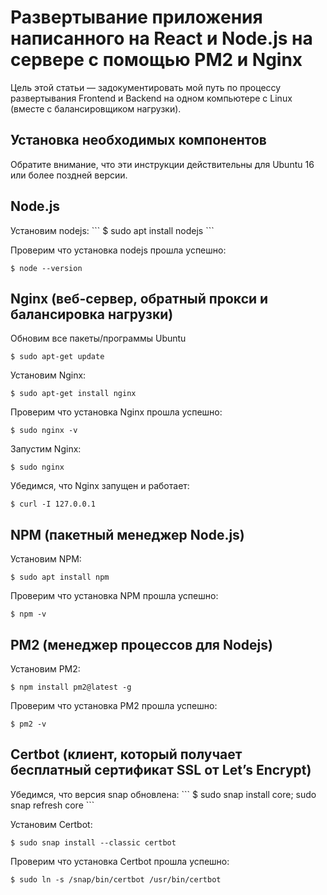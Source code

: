 <h1>Развертывание приложения написанного на React и Node.js на сервере с помощью PM2 и Nginx</h1>
Цель этой статьи — задокументировать мой путь по процессу развертывания Frontend и Backend на одном компьютере с Linux (вместе с балансировщиком нагрузки).

<h2>Установка необходимых компонентов</h2>
Обратите внимание, что эти инструкции действительны для Ubuntu 16 или более поздней версии.

<h2>Node.js</h2>
Установим nodejs:
```
$ sudo apt install nodejs
```

Проверим что установка nodejs прошла успешно:
```
$ node --version
```
<h2>Nginx (веб-сервер, обратный прокси и балансировка нагрузки)</h2>

Обновим все пакеты/программы Ubuntu
```
$ sudo apt-get update
```

Установим Nginx:
```
$ sudo apt-get install nginx
```

Проверим что установка Nginx прошла успешно:
```
$ sudo nginx -v
```

Запустим Nginx:
```
$ sudo nginx
```

Убедимся, что Nginx запущен и работает:
```
$ curl -I 127.0.0.1
```

<h2>NPM (пакетный менеджер Node.js)</h2>

Установим NPM:
```
$ sudo apt install npm
```

Проверим что установка NPM прошла успешно:
```
$ npm -v
```
<h2>PM2 (менеджер процессов для Nodejs)</h2>

Установим PM2:
```
$ npm install pm2@latest -g
```

Проверим что установка PM2 прошла успешно:
```
$ pm2 -v
```

<h2>Certbot (клиент, который получает бесплатный сертификат SSL от Let’s Encrypt)</h2>
Убедимся, что версия snap обновлена:
```
$ sudo snap install core; sudo snap refresh core
```

Установим Certbot:
```
$ sudo snap install --classic certbot
```

Проверим что установка Certbot прошла успешно:
```
$ sudo ln -s /snap/bin/certbot /usr/bin/certbot
```





